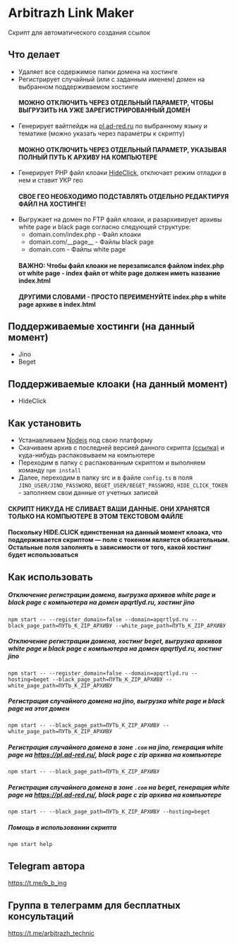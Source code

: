 # Arbitrazh Link Maker
Скрипт для автоматического создания ссылок

## Что делает
* Удаляет все содержимое папки домена на хостинге
* Регистрирует случайный (или с заданным именем) домен на выбранном поддерживаемом хостинге
  #### МОЖНО ОТКЛЮЧИТЬ ЧЕРЕЗ ОТДЕЛЬНЫЙ ПАРАМЕТР, ЧТОБЫ ВЫГРУЗИТЬ НА УЖЕ ЗАРЕГИСТРИРОВАННЫЙ ДОМЕН
* Генерирует вайтпейдж на [pl.ad-red.ru](https://pl.ad-red.ru/) по выбранному языку и тематике (можно указать через параметры к скрипту)
  #### МОЖНО ОТКЛЮЧИТЬ ЧЕРЕЗ ОТДЕЛЬНЫЙ ПАРАМЕТР, УКАЗЫВАЯ ПОЛНЫЙ ПУТЬ К АРХИВУ НА КОМПЬЮТЕРЕ
* Генерирует PHP файл клоаки [HideClick](https://hide.click), отключает режим отладки в нем и ставит УКР гео
  #### СВОЕ ГЕО НЕОБХОДИМО ПОДСТАВЛЯТЬ ОТДЕЛЬНО РЕДАКТИРУЯ ФАЙЛ НА ХОСТИНГЕ!
* Выгружает на домен по FTP файл клоаки, и разархивирует архивы white page и black page согласно следующей структуре:
    - domain.com/index.php - Файл клоаки
    - domain.com/\_\_page__ - Файлы black page
    - domain.com - Файлы white page
  #### ВАЖНО: Чтобы файл клоаки не перезаписался файлом index.php от white page - index файл от white page должен иметь название index.html 
  #### ДРУГИМИ СЛОВАМИ - ПРОСТО ПЕРЕИМЕНУЙТЕ index.php в white page архиве в index.html

## Поддерживаемые хостинги (на данный момент)
* Jino
* Beget

## Поддерживаемые клоаки (на данный момент)
* HideClick

## Как установить
* Устанавливаем [Nodejs](https://nodejs.org/) под свою платформу 
* Скачиваем архив с последней версией данного скрипта [(ссылка)](https://github.com/oneassasin/arbitrazh_link_maker/archive/master.zip) и куда-нибудь распаковываем на компьютере
* Переходим в папку с распакованным скриптом и выполняем команду ```npm install```
* Далее, переходим в папку src и в файле `config.ts` в поля `JINO_USER/JINO_PASSWORD`, `BEGET_USER/BEGET_PASSWORD`, `HIDE_CLICK_TOKEN` - заполняем свои данные от учетных записей
#### СКРИПТ НИКУДА НЕ СЛИВАЕТ ВАШИ ДАННЫЕ. ОНИ ХРАНЯТСЯ ТОЛЬКО НА КОМПЬЮТЕРЕ В ЭТОМ ТЕКСТОВОМ ФАЙЛЕ
#### Поскольку HIDE.CLICK единственная на данный момент клоака, что поддерживается скриптом — поле с токеном является обязательным. Остальные поля заполнять в зависимости от того, какой хостинг будет использоваться

## Как использовать
##### Отключение регистрации домена, выгрузка архивов white page и black page с компьютера на домен apqrtlyd.ru, хостинг jino
```npm start -- --register_domain=false --domain=apqrtlyd.ru --black_page_path=ПУТЬ_К_ZIP_АРХИВУ --white_page_path=ПУТЬ_К_ZIP_АРХИВУ```

##### Отключение регистрации домена, хостинг beget, выгрузка архивов white page и black page с компьютера на домен apqrtlyd.ru, хостинг jino
```npm start -- --register_domain=false --domain=apqrtlyd.ru --hosting=beget --black_page_path=ПУТЬ_К_ZIP_АРХИВУ --white_page_path=ПУТЬ_К_ZIP_АРХИВУ```

##### Регистрация случайного домена на jino, выгрузка white page и black page на этот домен
```npm start -- --black_page_path=ПУТЬ_К_ZIP_АРХИВУ --white_page_path=ПУТЬ_К_ZIP_АРХИВУ```

##### Регистрация случайного домена в зоне `.com` на jino, генерация white page на https://pl.ad-red.ru/, black page с zip архива на компьютере 
```npm start -- --black_page_path=ПУТЬ_К_ZIP_АРХИВУ```

##### Регистрация случайного домена в зоне `.com` на beget, генерация white page на https://pl.ad-red.ru/, black page с zip архива на компьютере
```npm start -- --black_page_path=ПУТЬ_К_ZIP_АРХИВУ --hosting=beget```

##### Помощь в использовании скрипта
```npm start help```

## Telegram автора 
https://t.me/b_b_ing

## Группа в телеграмм для бесплатных консультаций
https://t.me/arbitrazh_technic
